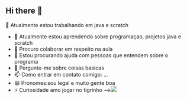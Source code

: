 ## Hi there 👋
🔭 Atualmente estou trabalhando em java e scratch
- 🌱 Atualmente estou aprendendo sobre programaçao, projetos java e scratch
- 👯 Procuro colaborar em respeito na aula
- 🤔 Estou procurando ajuda com pessoas que entendem sobre o programa
- 💬 Pergunte-me sobre coisas basicas
- 📫 Como entrar em contato comigo: ...
- 😄 Pronomes:sou legal e muito gente boa
- ⚡ Curiosidade amo jogar no tigrinho
-->![](https://tenor.com/pt-BR/view/freespins-gif-26506363)
<!--
**Lasalix/Lasalix** is a ✨ _special_ ✨ repository because its `README.md` (this file) appears on your GitHub profile.

Here are some ideas to get you started:

- 🔭 I’m currently working on ... 
- 🌱 I’m currently learning ...
- 👯 I’m looking to collaborate on ...
- 🤔 I’m looking for help with ...
- 💬 Ask me about ...
- 📫 How to reach me: ...
- 😄 Pronouns: ...
- ⚡ Fun fact: ...
-->
  
